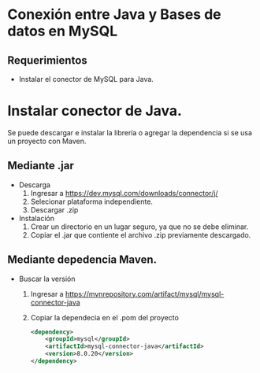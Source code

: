 ﻿# Conexión entre Java y Bases de datos en MySQL
## Requerimientos
- Instalar el conector de MySQL para Java.

# Instalar conector de Java. 
Se puede descargar e instalar la librería o agregar la dependencia si se usa un proyecto con Maven.
## Mediante .jar
- Descarga
    1. Ingresar a https://dev.mysql.com/downloads/connector/j/
    2. Selecionar plataforma independiente.
    3. Descargar .zip
- Instalación
    1. Crear un directorio en un lugar seguro, ya que no se debe eliminar.
    2. Copiar el .jar que contiente el archivo .zip previamente descargado.
## Mediante depedencia Maven.
- Buscar la versión    
    1. Ingresar a https://mvnrepository.com/artifact/mysql/mysql-connector-java
    2. Copiar la dependecia en el .pom del proyecto

        ```xml
        <dependency>
            <groupId>mysql</groupId>
            <artifactId>mysql-connector-java</artifactId>
            <version>8.0.20</version>
        </dependency>
        ```



